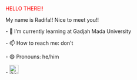 <p style="color:red;" style="text-align:center;"> HELLO THERE!!<p>
<p> My name is Radifa!! Nice to meet you!! <p>
<p>- 🌱 I’m currently learning at Gadjah Mada University<p>
<p>- 📫 How to reach me: don't<p>
<p>- 😄 Pronouns: he/him<p>
<p>- <img src="https://raw.githubusercontent.com/Tarikul-Islam-Anik/Animated-Fluent-Emojis/master/Emojis/Smilies/Biting%20Lip.png" alt="Biting Lip" width="25" height="25" /><p>
  

